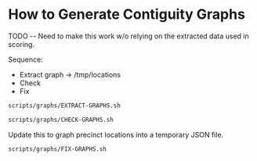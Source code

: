 # How to Generate Contiguity Graphs

TODO -- Need to make this work w/o relying on the extracted data used in scoring.

Sequence:

* Extract graph -> /tmp/locations
* Check
* Fix




```bash
scripts/graphs/EXTRACT-GRAPHS.sh
```

```bash
scripts/graphs/CHECK-GRAPHS.sh
```

Update this to graph precinct locations into a temporary JSON file.

```bash
scripts/graphs/FIX-GRAPHS.sh
```


